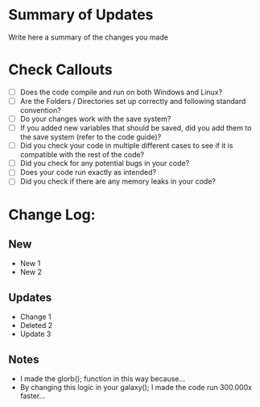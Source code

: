 # Summary of Updates
Write here a summary of the changes you made

# Check Callouts
- [ ] Does the code compile and run on both Windows and Linux?
- [ ] Are the Folders / Directories set up correctly and following standard convention?
- [ ] Do your changes work with the save system?
- [ ] If you added new variables that should be saved, did you add them to the save system (refer to the code guide)?
- [ ] Did you check your code in multiple different cases to see if it is compatible with the rest of the code?
- [ ] Did you check for any potential bugs in your code?
- [ ] Does your code run exactly as intended?
- [ ] Did you check if there are any memory leaks in your code?

# Change Log:
## New
- New 1
- New 2

## Updates
- Change 1
- Deleted 2
- Update 3

## Notes
- I made the glorb(); function in this way because...
- By changing this logic in your galaxy(); I made the code run 300.000x faster...
